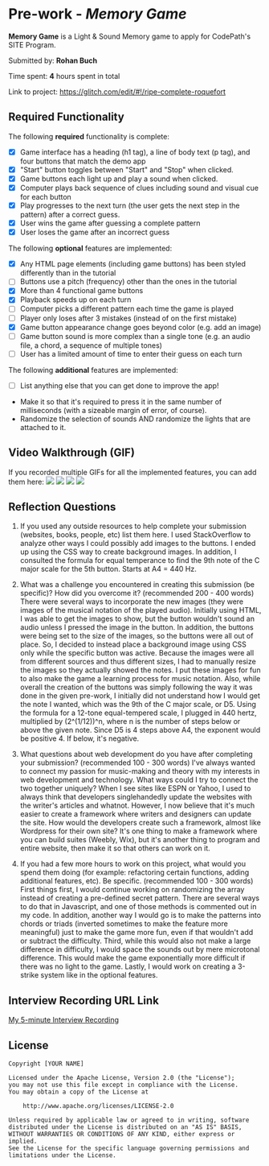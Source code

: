 # Pre-work - *Memory Game*

**Memory Game** is a Light & Sound Memory game to apply for CodePath's SITE Program. 

Submitted by: **Rohan Buch**

Time spent: **4** hours spent in total

Link to project: https://glitch.com/edit/#!/ripe-complete-roquefort

## Required Functionality

The following **required** functionality is complete:

* [x] Game interface has a heading (h1 tag), a line of body text (p tag), and four buttons that match the demo app
* [x] "Start" button toggles between "Start" and "Stop" when clicked. 
* [x] Game buttons each light up and play a sound when clicked. 
* [x] Computer plays back sequence of clues including sound and visual cue for each button
* [x] Play progresses to the next turn (the user gets the next step in the pattern) after a correct guess. 
* [x] User wins the game after guessing a complete pattern
* [x] User loses the game after an incorrect guess

The following **optional** features are implemented:

* [x] Any HTML page elements (including game buttons) has been styled differently than in the tutorial
* [ ] Buttons use a pitch (frequency) other than the ones in the tutorial
* [x] More than 4 functional game buttons
* [x] Playback speeds up on each turn
* [ ] Computer picks a different pattern each time the game is played
* [ ] Player only loses after 3 mistakes (instead of on the first mistake)
* [x] Game button appearance change goes beyond color (e.g. add an image)
* [ ] Game button sound is more complex than a single tone (e.g. an audio file, a chord, a sequence of multiple tones)
* [ ] User has a limited amount of time to enter their guess on each turn

The following **additional** features are implemented:

- [ ] List anything else that you can get done to improve the app!
- Make it so that it's required to press it in the same number of milliseconds (with a sizeable margin of error, of course).
- Randomize the selection of sounds AND randomize the lights that are attached to it.

## Video Walkthrough (GIF)

If you recorded multiple GIFs for all the implemented features, you can add them here:
![](gif1-link-here)
![](gif2-link-here)
![](gif3-link-here)
![](gif4-link-here)

## Reflection Questions
1. If you used any outside resources to help complete your submission (websites, books, people, etc) list them here. 
I used StackOverflow to analyze other ways I could possibly add images to the buttons. I ended up using the CSS way to create background images. In addition, I consulted the formula for equal temperance to find the 9th note of the C major scale for the 5th button. Starts at A4 = 440 Hz.

2. What was a challenge you encountered in creating this submission (be specific)? How did you overcome it? (recommended 200 - 400 words) 
There were several ways to incorporate the new images (they were images of the musical notation of the played audio). Initially using HTML, I was able to get the images to show, but the button wouldn't sound an audio unless I pressed the image in the button. In addition, the buttons were being set to the size of the images, so the buttons were all out of place. So, I decided to instead place a background image using CSS only while the specific button was active. Because the images were all from different sources and thus different sizes, I had to manually resize the images so they actually showed the notes. I put these images for fun to also make the game a learning process for music notation. Also, while overall the creation of the buttons was simply following the way it was done in the given pre-work, I initially did not understand how I would get the note I wanted, which was the 9th of the C major scale, or D5. Using the formula for a 12-tone equal-tempered scale, I plugged in 440 hertz, multiplied by (2^(1/12))^n, where n is the number of steps below or above the given note. Since D5 is 4 steps above A4, the exponent would be positive 4. If below, it's negative.

3. What questions about web development do you have after completing your submission? (recommended 100 - 300 words) 
I've always wanted to connect my passion for music-making and theory with my interests in web development and technology. What ways could I try to connect the two together uniquely? When I see sites like ESPN or Yahoo, I used to always think that developers singlehandedly update the websites with the writer's articles and whatnot. However, I now believe that it's much easier to create a framework where writers and designers can update the site. How would the developers create such a framework, almost like Wordpress for their own site? It's one thing to make a framework where you can build suites (Weebly, Wix), but it's another thing to program and entire website, then make it so that others can work on it.

4. If you had a few more hours to work on this project, what would you spend them doing (for example: refactoring certain functions, adding additional features, etc). Be specific. (recommended 100 - 300 words) 
First things first, I would continue working on randomizing the array instead of creating a pre-defined secret pattern. There are several ways to do that in Javascript, and one of those methods is commented out in my code. In addition, another way I would go is to make the patterns into chords or triads (inverted sometimes to make the feature more meaningful) just to make the game more fun, even if that wouldn't add or subtract the difficulty. Third, while this would also not make a large difference in difficulty, I would space the sounds out by mere microtonal difference. This would make the game exponentially more difficult if there was no light to the game. Lastly, I would work on creating a 3-strike system like in the optional features.



## Interview Recording URL Link

[My 5-minute Interview Recording](your-link-here)


## License

    Copyright [YOUR NAME]

    Licensed under the Apache License, Version 2.0 (the "License");
    you may not use this file except in compliance with the License.
    You may obtain a copy of the License at

        http://www.apache.org/licenses/LICENSE-2.0

    Unless required by applicable law or agreed to in writing, software
    distributed under the License is distributed on an "AS IS" BASIS,
    WITHOUT WARRANTIES OR CONDITIONS OF ANY KIND, either express or implied.
    See the License for the specific language governing permissions and
    limitations under the License.
